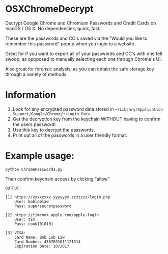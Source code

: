 # OSXChromeDecrypt
Decrypt Google Chrome and Chromium Passwords and Credit Cards on macOS / OS X. No dependencies, quick, fast.

These are the passwords and CC's saved via the "Would you like to remember this password" popup when you login to a website.

Great for if you want to export all of your passwords and CC's with one fell swoop, as oppposed to manually selecting each one through Chrome's UI.

Also great for forensic analysis, as you can obtain the safe storage key through a variety of methods.

# Information

1. Look for any encrypted password data stored in ```~/Library/Application Support/Google/Chrome/*/Login Data``` 
2. Get the decryption key from the keychain WITHOUT having to confirm the users password!
3. Use this key to decrypt the passwords.
4. Print out all of the passwords in a user friendly format.
  
# Example usage: 

```python ChromePasswords.py``` 

Then confirm keychain access by clicking "allow"

```
OUTPUT:

[1] https://xxxxxxxx.yyyyyyy.zzzzzzz/login.php
	User: bobloblaw
	Pass: supersecretpassword
  
[2] https://timcook.apple.com/apple-login
	User: tim
	Pass: cook1010101

[3] VISA: 
	Card Name: Bob Lob Law
	Card Number: 4567891011121314
	Expiration Date: 10/2017
```
